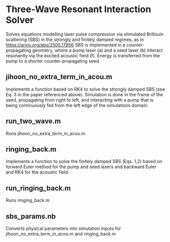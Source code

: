 # Three-Wave Resonant Interaction Solver
Solves equations modelling laser pulse compression via stimulated Brillouin scattering (SBS) in the strongly and finitely damped regimes, as in https://arxiv.org/abs/2505.17956
SBS is implemented in a counter-propagating geometry, where a pump laser (a) and a seed laser (b) interact resonantly via the excited acoustic field (f). Energy is transferred from the pump to a shorter counter-propagating seed. 
## jihoon_no_extra_term_in_acou.m
Implements a function based on RK4 to solve the strongly damped SBS (see Eq. 3 in the paper referenced above). Simulation is done in the frame of the seed, propagating from right to left, and interacting with a pump that is being continuously fed from the left edge of the simulations domain.
## run_two_wave.m
Runs jihoon_no_extra_term_in_acou.m
## ringing_back.m
Implements a function to solve the finitely damped SBS (Eqs. 1,2) based on forward Euler method for the pump and seed lasers and backward Euler and RK4 for the acoustic field. 
## run_ringing_back.m
Runs ringing_back.m
## sbs_params.nb
Converts physical parameters into simulation inputs for jihoon_no_extra_term_in_acou.m and ringing_back.m
